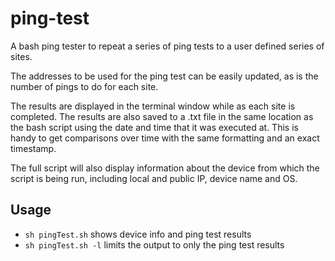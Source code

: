 # ping-test

A bash ping tester to repeat a series of ping tests to a user defined series of sites.

The addresses to be used for the ping test can be easily updated, as is the number of pings to do for each site.

The results are displayed in the terminal window while as each site is completed. The results are also saved to a .txt file in the same location as the bash script using the date and time that it was executed at. This is handy to get comparisons over time with the same formatting and an exact timestamp.

The full script will also display information about the device from which the script is being run, including local and public IP, device name and OS.

## Usage

- `sh pingTest.sh` shows device info and ping test results
- `sh pingTest.sh -l` limits the output to only the ping test results
